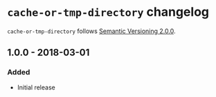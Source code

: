 # `cache-or-tmp-directory` changelog

`cache-or-tmp-directory` follows [Semantic Versioning 2.0.0][1].

## 1.0.0 - 2018-03-01

### Added

* Initial release

 [1]: https://semver.org/spec/v2.0.0.html

